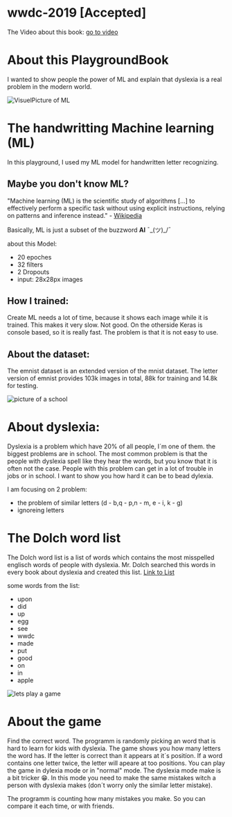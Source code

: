 # wwdc-2019 [Accepted]

The Video about this book:
[go to video](https://www.youtube.com/watch?v=vyyqGDmHQ9Q)

# About this PlaygroundBook

I wanted to show people the power of ML and explain that dyslexia is a real problem in the modern world. 


![VisuelPicture of ML](ml.png)
# The handwritting Machine learning (ML)
 
 In this playground, I used my ML model for handwritten letter recognizing.
 
 ## Maybe you don't know ML?
 
 "Machine learning (ML) is the scientific study of algorithms [...] to effectively perform a specific task without using explicit instructions, relying on patterns and inference instead." - [Wikipedia](https://en.wikipedia.org/wiki/Machine_learning)
 
 Basically, ML is just a subset of the buzzword **AI** ¯\_(ツ)_/¯
 
 about this Model:
 - 20 epoches
 - 32 filters
 - 2 Dropouts
 - input: 28x28px images
 
 ## How I trained:
 
 Create ML needs a lot of time, because it shows each image while it is trained. This makes it very slow. Not good.
 On the otherside Keras is console based, so it is really fast. The problem is that it is not easy to use.
 
 ## About the dataset:
 
 The emnist dataset is an extended version of the mnist dataset. The letter version of emnist provides 103k images in total, 88k for training and 14.8k for testing.

![picture of a school](School.png)
 # About dyslexia:
 
 Dyslexia is a problem which have 20% of all people, I´m one of them. the biggest problems are in school. The most common problem is that the people with dyslexia spell like they hear the words, but you know that it is often not the case. People with this problem can get in a lot of trouble in jobs or in school. I want to show you how hard it can be to bead dylexia.
 
 I am focusing on 2 problem:
 - the problem of similar letters (d - b,q - p,n - m, e - i, k - g)
 - ignoreing letters
 
  # The Dolch word list
 
 The Dolch word list is a list of words which contains the most misspelled englisch words of people with dyslexia.
 Mr. Dolch searched this words in every book about dyslexia and created this list.
 [Link to List](http://www.dyslexiavictoriaonline.com/dolch-spelling-words-and-dyslexics/)
 
 some words from the list:
 
 - upon
 - did
 - up
 - egg
 - see
 - wwdc
 - made
 - put
 - good
 - on
 - in
 - apple
 
 ![lets play a game](game.png)
 # About the game 
 
  Find the correct word. The programm is randomly picking an word that is hard to learn for kids with dyslexia.
 The game shows you how many letters the word has. If the letter is correct than it appears at it´s positíon.
 If a word contains one letter twice, the letter will apeare at too positions.
 You can play the game in dylexia mode or in "normal" mode. The dyslexia mode make is a bit tricker 😁.
 In this mode you need to make the same mistakes witch a person with dyslexia makes (don´t worry only the similar letter mistake).
 
 The programm is counting how many mistakes you make. So you can compare it each time, or with friends.
